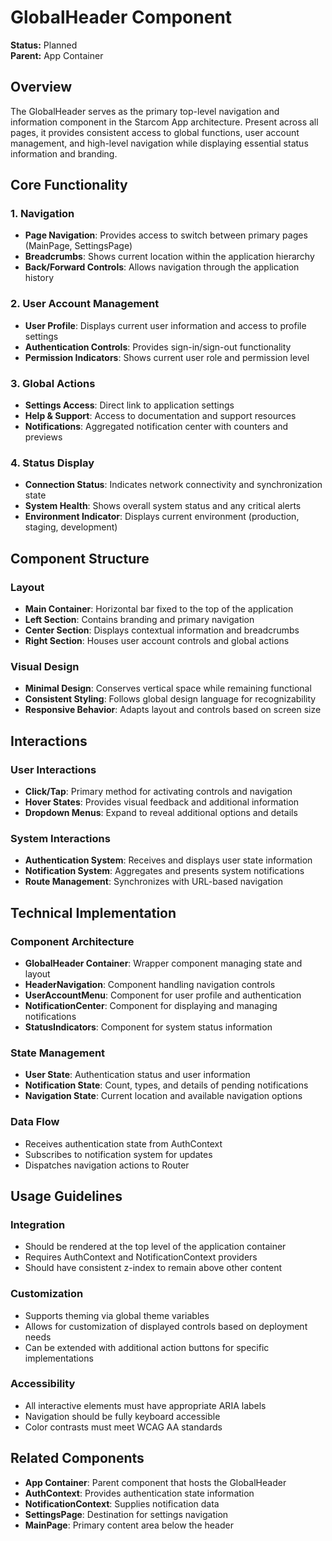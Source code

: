 # GlobalHeader Component

**Status:** Planned  
**Parent:** App Container

## Overview

The GlobalHeader serves as the primary top-level navigation and information component in the Starcom App architecture. Present across all pages, it provides consistent access to global functions, user account management, and high-level navigation while displaying essential status information and branding.

## Core Functionality

### 1. Navigation

- **Page Navigation**: Provides access to switch between primary pages (MainPage, SettingsPage)
- **Breadcrumbs**: Shows current location within the application hierarchy
- **Back/Forward Controls**: Allows navigation through the application history

### 2. User Account Management

- **User Profile**: Displays current user information and access to profile settings
- **Authentication Controls**: Provides sign-in/sign-out functionality
- **Permission Indicators**: Shows current user role and permission level

### 3. Global Actions

- **Settings Access**: Direct link to application settings
- **Help & Support**: Access to documentation and support resources
- **Notifications**: Aggregated notification center with counters and previews

### 4. Status Display

- **Connection Status**: Indicates network connectivity and synchronization state
- **System Health**: Shows overall system status and any critical alerts
- **Environment Indicator**: Displays current environment (production, staging, development)

## Component Structure

### Layout

- **Main Container**: Horizontal bar fixed to the top of the application
- **Left Section**: Contains branding and primary navigation
- **Center Section**: Displays contextual information and breadcrumbs
- **Right Section**: Houses user account controls and global actions

### Visual Design

- **Minimal Design**: Conserves vertical space while remaining functional
- **Consistent Styling**: Follows global design language for recognizability
- **Responsive Behavior**: Adapts layout and controls based on screen size

## Interactions

### User Interactions

- **Click/Tap**: Primary method for activating controls and navigation
- **Hover States**: Provides visual feedback and additional information
- **Dropdown Menus**: Expand to reveal additional options and details

### System Interactions

- **Authentication System**: Receives and displays user state information
- **Notification System**: Aggregates and presents system notifications
- **Route Management**: Synchronizes with URL-based navigation

## Technical Implementation

### Component Architecture

- **GlobalHeader Container**: Wrapper component managing state and layout
- **HeaderNavigation**: Component handling navigation controls
- **UserAccountMenu**: Component for user profile and authentication
- **NotificationCenter**: Component for displaying and managing notifications
- **StatusIndicators**: Component for system status information

### State Management

- **User State**: Authentication status and user information
- **Notification State**: Count, types, and details of pending notifications
- **Navigation State**: Current location and available navigation options

### Data Flow

- Receives authentication state from AuthContext
- Subscribes to notification system for updates
- Dispatches navigation actions to Router

## Usage Guidelines

### Integration

- Should be rendered at the top level of the application container
- Requires AuthContext and NotificationContext providers
- Should have consistent z-index to remain above other content

### Customization

- Supports theming via global theme variables
- Allows for customization of displayed controls based on deployment needs
- Can be extended with additional action buttons for specific implementations

### Accessibility

- All interactive elements must have appropriate ARIA labels
- Navigation should be fully keyboard accessible
- Color contrasts must meet WCAG AA standards

## Related Components

- **App Container**: Parent component that hosts the GlobalHeader
- **AuthContext**: Provides authentication state information
- **NotificationContext**: Supplies notification data
- **SettingsPage**: Destination for settings navigation
- **MainPage**: Primary content area below the header
